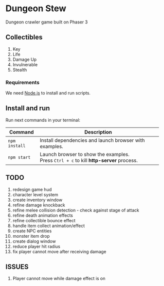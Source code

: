 # Dungeon Stew
Dungeon crawler game built on Phaser 3


## Collectibles
1. Key
2. Life
3. Damage Up
4. Invulnerable
5. Stealth


### Requirements

We need [Node.js](https://nodejs.org) to install and run scripts.

## Install and run

Run next commands in your terminal:

| Command | Description |
|---------|-------------|
| `npm install` | Install dependencies and launch browser with examples.|
| `npm start` | Launch browser to show the examples. <br> Press `Ctrl + c` to kill **http-server** process. |


## TODO
1. redesign game hud
2. character level system
3. create inventory window
5. refine damage knockback
6. refine melee collision detection - check against stage of attack
7. refine death animation effects
8. refine collectible bounce effect
9. handle item collect animation/effect
10. create NPC entities
11. monster item drop
12. create dialog window
13. reduce player hit radius
14. fix player cannot move after receiving damage


## ISSUES
1. Player cannot move while damage effect is on

